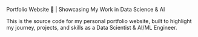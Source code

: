 Portfolio Website 🚀 | Showcasing My Work in Data Science & AI

This is the source code for my personal portfolio website, built to highlight my journey, projects, and skills as a Data Scientist & AI/ML Engineer.
